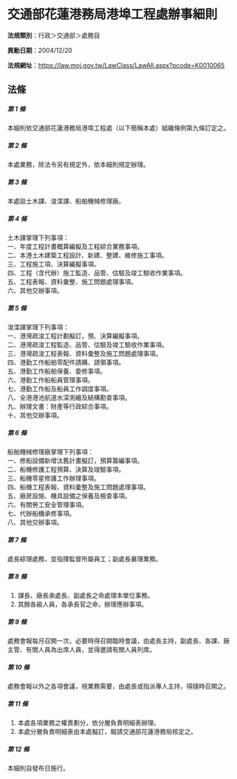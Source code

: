 # 交通部花蓮港務局港埠工程處辦事細則

**法規類別**：行政＞交通部＞處務目

**異動日期**：2004/12/20  

**法規網址**：https://law.moj.gov.tw/LawClass/LawAll.aspx?pcode=K0010065





## 法條
##### 第 1 條
本細則依交通部花蓮港務局港埠工程處（以下簡稱本處）組織條例第九條訂定之。

##### 第 2 條
本處業務，除法令另有規定外，依本細則規定辦理。

##### 第 3 條
本處設土木課、浚渫課、船舶機械修理廠。

##### 第 4 條
土木課掌理下列事項：  
一、年度工程計畫概算編擬及工程綜合業務事項。  
二、本港土木建築工程設計、新建、整建、維修施工事項。  
三、工程施工項、決算編擬事項。  
四、工程（含代辦）施工監造、品管、估驗及竣工驗收作業事項。  
五、工程表報、資料彙整、施工問題處理事項。  
六、其他交辦事項。  

##### 第 5 條
浚渫課掌理下列事項：  
一、港灣疏浚工程計劃擬訂，預、決算編擬事項。  
二、港灣疏浚工程監造、品管、估驗及竣工驗收作業事項。  
三、港灣疏浚工程表報、資料彙整及施工問題處理事項。  
四、港勤工作船舶零配件請購、請領事項。  
五、港勤工作船舶保養、委修事項。  
六、港勤工作船船員管理事項。  
七、港勤工作船及船員工作調度事項。  
八、全港港池航道水深測繪及結構勘查事項。  
九、辦理文書：財產等行政綜合事項。  
十、其他交辦事項。  

##### 第 6 條
船舶機械修理廠掌理下列事項：  
一、修船設備新增汰舊計畫擬訂，預算籌編事項。  
二、船機修護工程預算、決算及竣驗事項。  
三、船機零星修護工作辦理事項。  
四、船機工程表報、資料彙整及施工問題處理事項。  
五、廠房設施、機具設備之保養及檢查事項。  
六、有關勞工安全管理事項。  
七、代辦船機承修事項。  
八、其他交辦事項。  

##### 第 7 條
處長綜理處務，並指揮監督所屬員工；副處長襄理業務。

##### 第 8 條
1. 課長、廠長承處長、副處長之命處理本單位事務。
1. 其餘各級人員，各承長官之命，辦理應辦事項。

##### 第 9 條
處務會報每月召開一次，必要時得召開臨時會議，由處長主持，副處長、各課、廠主管、有關人員為出席人員，並得邀請有關人員列席。

##### 第 10 條
處務會報以外之各項會議，視業務需要，由處長或指派專人主持，得隨時召開之。

##### 第 11 條
1. 本處各項業務之權責劃分，依分層負責明細表辦理。
1. 本處分層負責明細表由本處擬訂，報請交通部花蓮港務局核定之。

##### 第 12 條
本細則自發布日施行。


